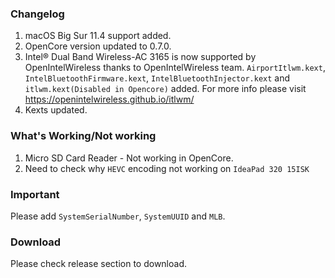 
### Changelog
 1. macOS Big Sur 11.4 support added.
 2. OpenCore version updated to 0.7.0.
 3. Intel® Dual Band Wireless-AC 3165 is now supported by OpenIntelWireless thanks to OpenIntelWireless team. `AirportItlwm.kext`, `IntelBluetoothFirmware.kext`, `IntelBluetoothInjector.kext` and `itlwm.kext(Disabled in Opencore)` added. For more info please visit https://openintelwireless.github.io/itlwm/ 
 3. Kexts updated.


### What's Working/Not working
 1. Micro SD Card Reader - Not working in OpenCore.
 2. Need to check why `HEVC` encoding not working on `IdeaPad 320 15ISK`


### Important
Please add `SystemSerialNumber`, `SystemUUID` and `MLB`.


### Download
Please check release section to download.
